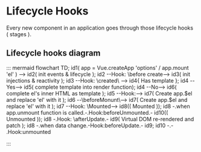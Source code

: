 # Lifecycle Hooks

Every new component in an application goes through those lifecycle hooks ( stages ).

## Lifecycle hooks diagram
::: mermaid
  flowchart TD;
  id1( app = Vue.createApp 'options' / app.mount 'el' ) --> id2( init events & lifecycle );
  id2 --Hook: \before create\--> id3( init injections & reactivity );
  id3 --Hook: \created\ --> id4{ Has template };
  id4 --Yes--> id5( complete template into render function);
  id4 --No--> id6( complete el's inner HTML as template );
  id5 --Hook:--> id7( Create app.$el and replace 'el' with it );
  id6 --\beforeMonunt\--> id7( Create app.$el and replace 'el' with it );
  id7 --Hook: \Mounted\--> id8(( Mounted ));
  id8 -.when app.unmount function is called.-.Hook:beforeUnmounted.- id10(( Unmounted ));
  id8 -.Hook: \afterUpdate\.- id9( Virtual DOM re-rendered and patch );
  id8 -.when data change.-Hook:beforeUpdate.- id9;
  id10 -.- .Hook:unmounted


:::